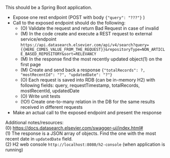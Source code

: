 This should be a Spring Boot application.

- Expose one rest endpoint (POST with body `{"query": "???"}` )
- Call to the exposed endpoint should do the following:
  - (O) Validate the request and return Bad Request in case of invalid
  - (M) In the code create and execute a REST request to external service/endpoint `https://api.datasearch.elsevier.com/api/v4/search?query={{HERE_COMES_VALUE_FROM_THE_REQUEST}}&repositoryType=NON_ARTICLE_BASED_REPOSITORY&sort=RELEVANCY`
  - (M) In the response find the most recently updated object(1) on the first page
  - (M) Create and send back a response `{"totalRecords": ?, "mostRecentId": "?", "updatedDate": "?"}`
  - (O) Each request is saved into RDB (can be in-memory H2) with following fields: query, requestTimestamp, totalRecords, mostRecentId, updatedDate
  - (O) Write unit tests
  - (!O!) Create one-to-many relation in the DB for the same results received in different requests
- Make an actual call to the exposed endpoint and present the response

Additional notes/resources: </br> 
(0) https://docs.datasearch.elsevier.com/swagger-ui/index.html#  </br>
(1) The response is a JSON array of objects. Find the one with the most recent date in `updatedDate` field. </br>
(2) H2 web console `http://localhost:8080/h2-console` (when application is running)

